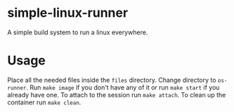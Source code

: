 # simple-linux-runner
A simple build system to run a linux everywhere.

# Usage
Place all the needed files inside the `files` directory.
Change directory to `os-runner`.
Run `make image` if you don't have any of it or run `make start` if you already have one.
To attach to the session run `make attach`.
To clean up the container run `make clean`.

